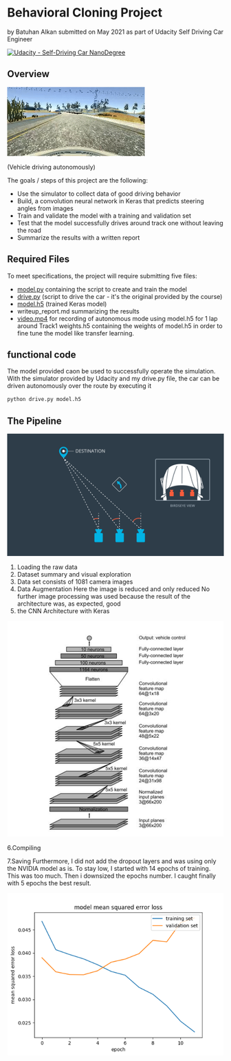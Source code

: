 # Behavioral Cloning Project

by Batuhan Alkan submitted on May 2021 as part of Udacity Self Driving Car Engineer

[![Udacity - Self-Driving Car NanoDegree](https://s3.amazonaws.com/udacity-sdc/github/shield-carnd.svg)](http://www.udacity.com/drive)

Overview
---

![](/gif1.gif)



(Vehicle driving autonomously)


The goals / steps of this project are the following:
* Use the simulator to collect data of good driving behavior
* Build, a convolution neural network in Keras that predicts steering angles from images
* Train and validate the model with a training and validation set
* Test that the model successfully drives around track one without leaving the road
* Summarize the results with a written report

Required Files
---
To meet specifications, the project will require submitting five files: 
* [model.py](model.py) containing the script to create and train the model
* [drive.py](drive.py) (script to drive the car - it's the original provided by the course)
* [model.h5](model.h5) (trained Keras model)
* writeup_report.md summarizing the results
* [video.mp4](video.mp4) for recording of autonomous mode using model.h5 for 1 lap around Track1
weights.h5 containing the weights of model.h5 in order to fine tune the model like transfer learning.

functional code
---
The model provided caon be used to successfully operate the simulation. With the simulator provided by Udacity and my drive.py file, the car can be driven autonomously over the route by executing it

```sh
python drive.py model.h5
```
The Pipeline
---

![](/cameraangles.png)




1. Loading the raw data
3. Dataset summary and visual exploration
4. Data set consists of 1081 camera images
5. Data Augmentation
Here the image is reduced and only reduced
No further image processing was used because the result of the architecture was, as expected, good
5. the CNN Architecture with Keras





![](/NVIDIA.jpg)

6.Compiling



7.Saving
Furthermore, I did not add the dropout layers and was using only the NVIDIA model as is. To stay low, I started with 14 epochs of training. This was too much. Then i downsized the epochs number. I caught finally with 5 epochs the best result.  



![](/result_image.png)


